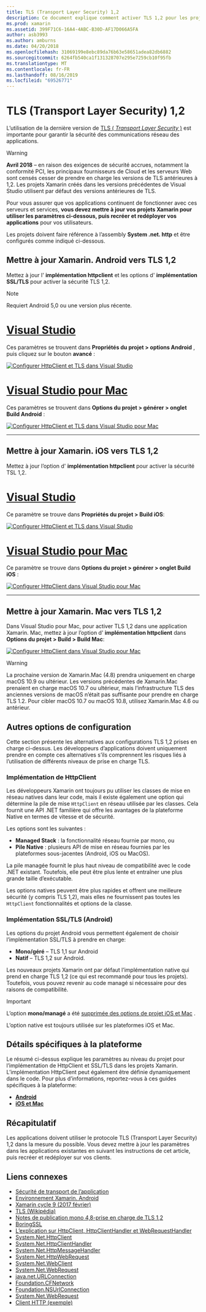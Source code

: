 ```yaml
---
title: TLS (Transport Layer Security) 1,2
description: Ce document explique comment activer TLS 1,2 pour les projets Xamarin. iOS, Xamarin. Android et Xamarin. Mac. Il montre comment procéder dans Visual Studio 2019 et Visual Studio pour Mac.
ms.prod: xamarin
ms.assetid: 399F71C6-16A4-4ABC-B30D-AF17D066A5FA
author: asb3993
ms.author: amburns
ms.date: 04/20/2018
ms.openlocfilehash: 31069199e8ebc89da76b63e58651adea82db6882
ms.sourcegitcommit: 6264fb540ca1f131328707e295e7259cb10f95fb
ms.translationtype: MT
ms.contentlocale: fr-FR
ms.lasthandoff: 08/16/2019
ms.locfileid: "69526771"
---
```

# <a name="transport-layer-security-tls-12"></a>TLS (Transport Layer Security) 1,2

L’utilisation de la dernière version de [TLS ( _Transport Layer Security_ )](https://en.wikipedia.org/wiki/Transport_Layer_Security) est importante pour garantir la sécurité des communications réseau des applications.

> [!WARNING]
> **Avril 2018** – en raison des exigences de sécurité accrues, notamment la conformité PCI, les principaux fournisseurs de Cloud et les serveurs Web sont censés cesser de prendre en charge les versions de TLS antérieures à 1,2. Les projets Xamarin créés dans les versions précédentes de Visual Studio utilisent par défaut des versions antérieures de TLS.
>
> Pour vous assurer que vos applications continuent de fonctionner avec ces serveurs et services, **vous devez mettre à jour vos projets Xamarin pour utiliser les paramètres ci-dessous, puis recréer et redéployer vos applications** pour vos utilisateurs.

Les projets doivent faire référence à l’assembly **System .net. http** et être configurés comme indiqué ci-dessous.

## <a name="update-xamarinandroid-to-tls-12"></a>Mettre à jour Xamarin. Android vers TLS 1,2

Mettez à jour l' **implémentation httpclient** et les options d' **implémentation SSL/TLS** pour activer la sécurité TLS 1,2.

> [!NOTE]
> Requiert Android 5,0 ou une version plus récente.

# <a name="visual-studiotabwindows"></a>[Visual Studio](#tab/windows)

Ces paramètres se trouvent dans **Propriétés du projet > options Android** , puis cliquez sur le bouton **avancé** :

[![Configurer HttpClient et TLS dans Visual Studio](transport-layer-security-images/android-win-sml.png)](transport-layer-security-images/android-win.png#lightbox)

# <a name="visual-studio-for-mactabmacos"></a>[Visual Studio pour Mac](#tab/macos)

Ces paramètres se trouvent dans **Options du projet > générer > onglet Build Android** :

[![Configurer HttpClient et TLS dans Visual Studio pour Mac](transport-layer-security-images/android-mac-sml.png)](transport-layer-security-images/android-mac.png#lightbox)

-----

## <a name="update-xamarinios-to-tls-12"></a>Mettre à jour Xamarin. iOS vers TLS 1,2

Mettez à jour l’option d' **implémentation httpclient** pour activer la sécurité TSL 1,2.

# <a name="visual-studiotabwindows"></a>[Visual Studio](#tab/windows)

Ce paramètre se trouve dans **Propriétés du projet > Build iOS**:

[![Configurer HttpClient et TLS dans Visual Studio](transport-layer-security-images/ios-win-sml.png)](transport-layer-security-images/ios-win.png#lightbox)

# <a name="visual-studio-for-mactabmacos"></a>[Visual Studio pour Mac](#tab/macos)

Ce paramètre se trouve dans **Options du projet > générer > onglet Build iOS** :

[![Configurer HttpClient dans Visual Studio pour Mac](transport-layer-security-images/ios-mac-sml.png)](transport-layer-security-images/ios-mac.png#lightbox)

-----

## <a name="update-xamarinmac-to-tls-12"></a>Mettre à jour Xamarin. Mac vers TLS 1,2

Dans Visual Studio pour Mac, pour activer TLS 1,2 dans une application Xamarin. Mac, mettez à jour l’option d' **implémentation httpclient** dans **Options du projet > Build > Build Mac**:

[![Configurer HttpClient dans Visual Studio pour Mac](transport-layer-security-images/macos-mac-sml.png)](transport-layer-security-images/macos-mac.png#lightbox)

> [!WARNING]
> La prochaine version de Xamarin.Mac (4.8) prendra uniquement en charge macOS 10.9 ou ultérieur.
> Les versions précédentes de Xamarin.Mac prenaient en charge macOS 10.7 ou ultérieur, mais l’infrastructure TLS des anciennes versions de macOS n’était pas suffisante pour prendre en charge TLS 1.2. Pour cibler macOS 10.7 ou macOS 10.8, utilisez Xamarin.Mac 4.6 ou antérieur.

## <a name="alternative-configuration-options"></a>Autres options de configuration

Cette section présente les alternatives aux configurations TLS 1,2 prises en charge ci-dessus.
Les développeurs d’applications doivent uniquement prendre en compte ces alternatives s’ils comprennent les risques liés à l’utilisation de différents niveaux de prise en charge TLS.

### <a name="httpclient-implementation"></a>Implémentation de HttpClient

Les développeurs Xamarin ont toujours pu utiliser les classes de mise en réseau natives dans leur code, mais il existe également une option qui détermine la pile de mise `HttpClient` en réseau utilisée par les classes. Cela fournit une API .NET familière qui offre les avantages de la plateforme Native en termes de vitesse et de sécurité.

Les options sont les suivantes :

- **Managed Stack** : la fonctionnalité réseau fournie par mono, ou
- **Pile Native** : plusieurs API de mise en réseau fournies par les plateformes sous-jacentes (Android, iOS ou MacOS).

La pile managée fournit le plus haut niveau de compatibilité avec le code .NET existant. Toutefois, elle peut être plus lente et entraîner une plus grande taille d’exécutable.

Les options natives peuvent être plus rapides et offrent une meilleure sécurité (y compris TLS 1,2), mais elles ne fournissent pas toutes les `HttpClient` fonctionnalités et options de la classe.

### <a name="ssltls-implementation-android"></a>Implémentation SSL/TLS (Android)

Les options du projet Android vous permettent également de choisir l’implémentation SSL/TLS à prendre en charge:

- **Mono/géré** – TLS 1,1 sur Android
- **Natif** – TLS 1,2 sur Android.

Les nouveaux projets Xamarin ont par défaut l’implémentation native qui prend en charge TLS 1,2 (ce qui est recommandé pour tous les projets). Toutefois, vous pouvez revenir au code managé si nécessaire pour des raisons de compatibilité.

> [!IMPORTANT]
> L’option **mono/managé** a été [supprimée des options de projet iOS et Mac](https://github.com/xamarin/release-notes-archive/blob/master/release-notes/ios/xamarin.ios_10/xamarin.ios_10.8.md) .
>
> L’option native est toujours utilisée sur les plateformes iOS et Mac.

## <a name="platform-specific-details"></a>Détails spécifiques à la plateforme

Le résumé ci-dessus explique les paramètres au niveau du projet pour l’implémentation de HttpClient et SSL/TLS dans les projets Xamarin. L’implémentation HttpClient peut également être définie dynamiquement dans le code. Pour plus d’informations, reportez-vous à ces guides spécifiques à la plateforme:

- [**Android**](~/android/app-fundamentals/http-stack.md)
- [**iOS et Mac**](~/cross-platform/macios/http-stack.md)

## <a name="summary"></a>Récapitulatif

Les applications doivent utiliser le protocole TLS (Transport Layer Security) 1,2 dans la mesure du possible.
Vous devez mettre à jour les paramètres dans les applications existantes en suivant les instructions de cet article, puis recréer et redéployer sur vos clients.

## <a name="related-links"></a>Liens connexes

- [Sécurité de transport de l’application](~/ios/app-fundamentals/ats.md)
- [Environnement Xamarin. Android](~/android/deploy-test/environment.md)
- [Xamarin cycle 9 (2017 février)](https://releases.xamarin.com/stable-release-cycle-9/)
- [TLS (Wikipédia)](https://en.wikipedia.org/wiki/Transport_Layer_Security)
- [Notes de publication mono 4,8-prise en charge de TLS 1,2](https://www.mono-project.com/docs/about-mono/releases/4.8.0/#tls-12-support)
- [BoringSSL](https://boringssl.googlesource.com/boringssl/)
- [L’explication sur HttpClient, HttpClientHandler et WebRequestHandler](https://blogs.msdn.microsoft.com/henrikn/2012/08/07/httpclient-httpclienthandler-and-webrequesthandler-explained/)
- [System.Net.HttpClient](https://msdn.microsoft.com/library/system.net.http.httpclient(v=vs.118).aspx)
- [System.Net.HttpClientHandler](https://msdn.microsoft.com/library/system.net.http.httpclienthandler(v=vs.118).aspx)
- [System.Net.HttpMessageHandler](https://msdn.microsoft.com/library/system.net.http.httpmessagehandler(v=vs.118).aspx)
- [System.Net.HttpWebRequest](https://msdn.microsoft.com/library/system.net.httpwebrequest(v=vs.110).aspx)
- [System.Net.WebClient](https://msdn.microsoft.com/library/system.net.webclient(v=vs.110).aspx)
- [System.Net.WebRequest](https://msdn.microsoft.com/library/system.net.webrequest(v=vs.110).aspx)
- [java.net.URLConnection](https://developer.android.com/reference/java/net/URLConnection.html)
- [Foundation.CFNetwork](xref:CoreFoundation.CFNetwork)
- [Foundation.NSUrlConnection](xref:Foundation.NSUrlConnection)
- [System.Net.WebRequest](https://msdn.microsoft.com/library/system.net.webrequest(v=vs.110).aspx)
- [Client HTTP (exemple)](https://docs.microsoft.com/samples/xamarin/ios-samples/httpclient/)
